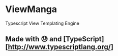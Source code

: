 # ViewManga
Typescript View Templating Engine


## Made with :sweat: and [TypeScript][http://www.typescriptlang.org/]
